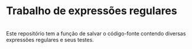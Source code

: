 <h1>Trabalho de expressões regulares</h1>
<br>Este repositório tem a função de salvar o código-fonte contendo diversas expressões regulares e seus testes.
    
